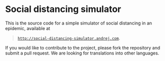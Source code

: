 # Social distancing simulator

This is the source code for a simple simulator of social distancing in an epidemic,
available at

> [`http://social-distancing-simulator.andrej.com`](http://social-distancing-simulator.andrej.com/).

If you would like to contribute to the project, please fork the repository and
submit a pull request. We are looking for translations into other languages.
